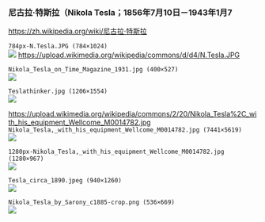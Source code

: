 ### 尼古拉·特斯拉（Nikola Tesla；1856年7月10日－1943年1月7
https://zh.wikipedia.org/wiki/尼古拉·特斯拉

`784px-N.Tesla.JPG (784×1024)`<br>
![](https://upload.wikimedia.org/wikipedia/commons/thumb/d/d4/N.Tesla.JPG/784px-N.Tesla.JPG)
https://upload.wikimedia.org/wikipedia/commons/d/d4/N.Tesla.JPG

`Nikola_Tesla_on_Time_Magazine_1931.jpg (400×527)`<br>
![](https://upload.wikimedia.org/wikipedia/commons/7/7c/Nikola_Tesla_on_Time_Magazine_1931.jpg)

`Teslathinker.jpg (1206×1554)`<br>
![](https://upload.wikimedia.org/wikipedia/commons/8/87/Teslathinker.jpg)

https://upload.wikimedia.org/wikipedia/commons/2/20/Nikola_Tesla%2C_with_his_equipment_Wellcome_M0014782.jpg
`Nikola_Tesla,_with_his_equipment_Wellcome_M0014782.jpg (7441×5619)`<br>
![](https://upload.wikimedia.org/wikipedia/commons/2/20/Nikola_Tesla%2C_with_his_equipment_Wellcome_M0014782.jpg)

`1280px-Nikola_Tesla,_with_his_equipment_Wellcome_M0014782.jpg (1280×967)`<br>
![](https://upload.wikimedia.org/wikipedia/commons/thumb/2/20/Nikola_Tesla%2C_with_his_equipment_Wellcome_M0014782.jpg/1280px-Nikola_Tesla%2C_with_his_equipment_Wellcome_M0014782.jpg)

`Tesla_circa_1890.jpeg (940×1260)`<br>
![](https://upload.wikimedia.org/wikipedia/commons/7/79/Tesla_circa_1890.jpeg)

`Nikola_Tesla_by_Sarony_c1885-crop.png (536×669)`<br>
![](https://upload.wikimedia.org/wikipedia/commons/a/a9/Nikola_Tesla_by_Sarony_c1885-crop.png)

